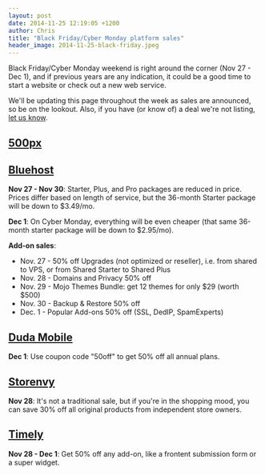 ```yaml
---
layout: post
date: 2014-11-25 12:19:05 +1200
author: Chris
title: "Black Friday/Cyber Monday platform sales"
header_image: 2014-11-25-black-friday.jpeg
---
```


<!-- excerpt -->

Black Friday/Cyber Monday weekend is right around the corner (Nov 27 - Dec 1), and if previous years are any indication, it could be a good time to start a website or check out a new web service.

We'll be updating this page throughout the week as sales are announced, so be on the lookout. Also, if you have (or know of) a deal we're not listing, [let us know](https://twitter.com/iwantmyname). 

<!-- /excerpt -->

## [500px](https://500px.com/upgrade?utm_source=500px&utm_medium=social&utm_campaign=bfsale2014)


## [Bluehost](https://www.bluehost.com/track/iwantmyname/)

**Nov 27 - Nov 30**: Starter, Plus, and Pro packages are reduced in price. Prices differ based on length of service, but the 36-month Starter package will be down to $3.49/mo. 

**Dec 1**: On Cyber Monday, everything will be even cheaper (that same 36-month starter package will be down to $2.95/mo).

**Add-on sales**: 

+ Nov. 27 - 50% off Upgrades (not optimized or reseller), i.e. from shared to VPS, or from Shared Starter to Shared Plus
+ Nov. 28 - Domains and Privacy 50% off
+ Nov. 29 - Mojo Themes Bundle: get 12 themes for only $29 (worth $500)
+ Nov. 30 - Backup & Restore 50% off
+ Dec. 1 - Popular Add-ons 50% off (SSL, DedIP, SpamExperts)

## [Duda Mobile](http://www.dudamobile.com)

**Dec 1**: Use coupon code "50off" to get 50% off all annual plans.

## [Storenvy](http://www.storenvy.com/sales/the-biggest-small-business-sale-ever/)

**Nov 28**: It's not a traditional sale, but if you're in the shopping mood, you can save 30% off all original products from independent store owners.

## [Timely](http://us5.campaign-archive1.com/?u=b42a75cb682a30ae9da5c1a7a&id=24a38b784b)

**Nov 28 - Dec 1**: Get 50% off any add-on, like a frontent submission form or a super widget.

